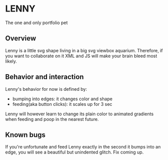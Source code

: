 LENNY
=====

The one and only portfolio pet

## Overview
Lenny is a little svg shape living in a big svg viewbox aquarium. Therefore, if you want to collaborate on it XML and JS will make your brain bleed most likely.

## Behavior and interaction
Lenny's behavior for now is defined by:
- bumping into edges: it changes color and shape
- feeding(aka button clicks): it scales up for 3 sec

Lenny will however learn to change its plain color to animated gradients when feeding and poop in the nearest future.

## Known bugs
If you're unfortunate and feed Lenny exactly in the second it bumps into an edge, you will see a beautiful but unindented glitch. Fix coming up.
